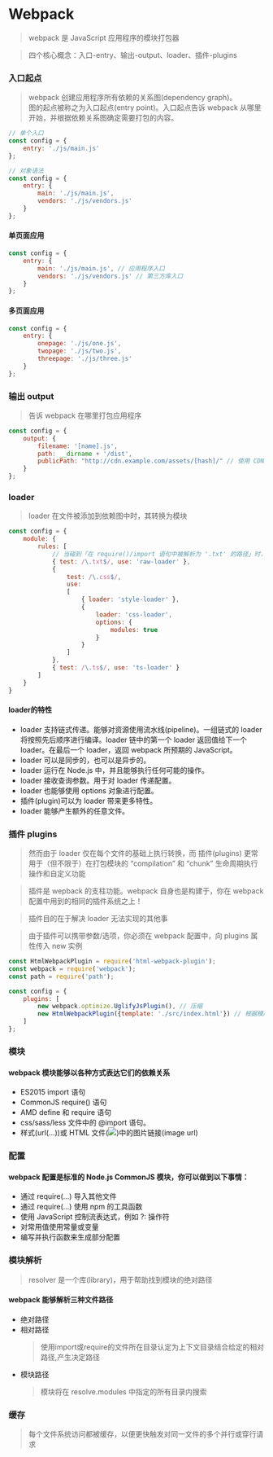 # Webpack

> webpack 是 JavaScript 应用程序的模块打包器

> 四个核心概念：入口-entry、输出-output、loader、插件-plugins

### 入口起点

> webpack 创建应用程序所有依赖的关系图(dependency graph)。   
> 图的起点被称之为入口起点(entry point)。入口起点告诉 webpack 从哪里开始，并根据依赖关系图确定需要打包的内容。

```js
// 单个入口
const config = {
    entry: './js/main.js'
};

// 对象语法
const config = {
    entry: {
        main: './js/main.js',
        vendors: './js/vendors.js'
    }
};
```

#### 单页面应用
```js
const config = {
    entry: {
        main: './js/main.js', // 应用程序入口
        vendors: './js/vendors.js' // 第三方库入口
    }
};
```

#### 多页面应用
```js
const config = {
    entry: {
        onepage: './js/one.js',
        twopage: './js/two.js',
        threepage: './js/three.js'
    }
};
```

### 输出 output
 
> 告诉 webpack 在哪里打包应用程序

```js
const config = {
    output: {
        filename: '[name].js',
        path: __dirname + '/dist',
        publicPath: "http://cdn.example.com/assets/[hash]/" // 使用 CDN 和资源 hash
    }
};
```

### loader

>  loader 在文件被添加到依赖图中时，其转换为模块

```js
const config = {
    module: {
        rules: [
            // 当碰到「在 require()/import 语句中被解析为 '.txt' 的路径」时，在打包之前，先使用 raw-loader 转换一下
            { test: /\.txt$/, use: 'raw-loader' },
            { 
                test: /\.css$/, 
                use: 
                [
                    { loader: 'style-loader' },
                    {
                        loader: 'css-loader',
                        options: {
                            modules: true
                        }
                    }
                ]
            },
            { test: /\.ts$/, use: 'ts-loader' }
        ]
    }
}
```
#### loader的特性
- loader 支持链式传递。能够对资源使用流水线(pipeline)。一组链式的 loader 将按照先后顺序进行编译。loader 链中的第一个 loader 返回值给下一个 loader。在最后一个 loader，返回 webpack 所预期的 JavaScript。
- loader 可以是同步的，也可以是异步的。
- loader 运行在 Node.js 中，并且能够执行任何可能的操作。
- loader 接收查询参数。用于对 loader 传递配置。
- loader 也能够使用 options 对象进行配置。
- 插件(plugin)可以为 loader 带来更多特性。
- loader 能够产生额外的任意文件。

### 插件 plugins

> 然而由于 loader 仅在每个文件的基础上执行转换，而 插件(plugins) 更常用于（但不限于）在打包模块的 “compilation” 和 “chunk” 生命周期执行操作和自定义功能

> 插件是 wepback 的支柱功能。webpack 自身也是构建于，你在 webpack 配置中用到的相同的插件系统之上！

> 插件目的在于解决 loader 无法实现的其他事

> 由于插件可以携带参数/选项，你必须在 webpack 配置中，向 plugins 属性传入 new 实例

```js
const HtmlWebpackPlugin = require('html-webpack-plugin');
const webpack = require('webpack');
const path = require('path');

const config = {
    plugins: [
        new webpack.optimize.UglifyJsPlugin(), // 压缩
        new HtmlWebpackPlugin({template: './src/index.html'}) // 根据模版自动生成html
    ]
};
```

### 模块

#### webpack 模块能够以各种方式表达它们的依赖关系

- ES2015 import 语句
- CommonJS require() 语句
- AMD define 和 require 语句
- css/sass/less 文件中的 @import 语句。
- 样式(url(...))或 HTML 文件(<img src=...>)中的图片链接(image url)

### 配置

#### webpack 配置是标准的 Node.js CommonJS 模块，你可以做到以下事情：

- 通过 require(...) 导入其他文件
- 通过 require(...) 使用 npm 的工具函数
- 使用 JavaScript 控制流表达式，例如 ?: 操作符
- 对常用值使用常量或变量
- 编写并执行函数来生成部分配置

### 模块解析

> resolver 是一个库(library)，用于帮助找到模块的绝对路径

#### webpack 能够解析三种文件路径

- 绝对路径
- 相对路径   
    > 使用import或require的文件所在目录认定为上下文目录结合给定的相对路径,产生决定路径
- 模块路径
    > 模块将在 resolve.modules 中指定的所有目录内搜索

### 缓存

> 每个文件系统访问都被缓存，以便更快触发对同一文件的多个并行或穿行请求